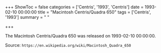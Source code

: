 +++
ShowToc = false
categories = ['Centris', '1993', 'Centris']
date = 1993-02-10 00:00:00
title = "Macintosh Centris/Quadra 650"
tags = ['Centris', '1993']
summary = " "

+++

The Macintosh Centris/Quadra 650 was released on 1993-02-10 00:00:00.

Source: `https://en.wikipedia.org/wiki/Macintosh_Quadra_650`
